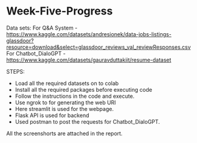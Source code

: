 # Week-Five-Progress
Data sets:
For Q&A System - https://www.kaggle.com/datasets/andresionek/data-jobs-listings-glassdoor?resource=download&select=glassdoor_reviews_val_reviewResponses.csv
For Chatbot_DialoGPT - https://www.kaggle.com/datasets/gauravduttakiit/resume-dataset

STEPS:
- Load all the required datasets on to colab
- Install all the required packages before executing code
- Follow the instructions in the code and execute.
- Use ngrok to for generating the web URI
- Here streamlit is used for the webpage.
- Flask API is used for backend
- Used postman to post the requests for Chatbot_DialoGPT.


All the screenshorts are attached in the report.


